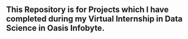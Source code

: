 ## This Repository is for Projects which I have completed during my Virtual Internship in Data Science in Oasis Infobyte.
